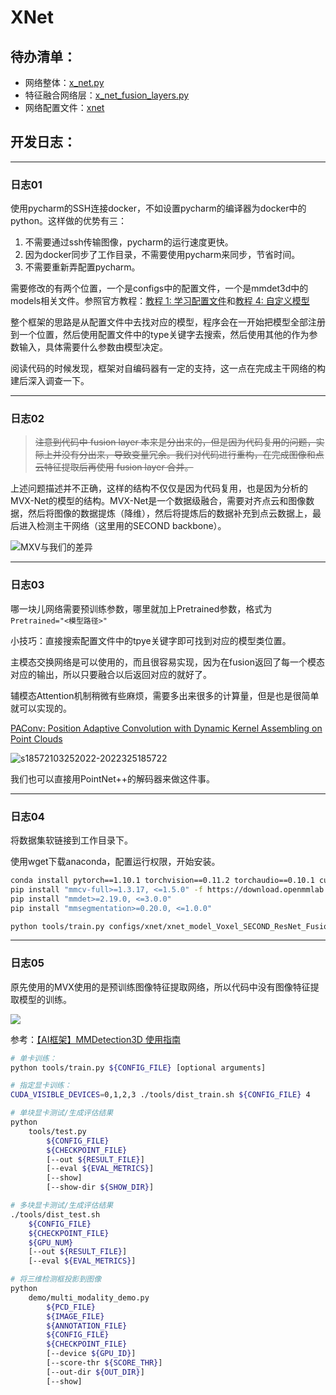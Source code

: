 # XNet

## 待办清单：

- 网络整体：[x_net.py](mmdet3d/models/detectors/x_net.py)
- 特征融合网络层：[x_net_fusion_layers.py](mmdet3d/models/fusion_layers/x_net_fusion_layers.py)
- 网络配置文件：[xnet](configs/xnet)

## 开发日志：

---
### 日志01

使用pycharm的SSH连接docker，不如设置pycharm的编译器为docker中的python。这样做的优势有三：

1. 不需要通过ssh传输图像，pycharm的运行速度更快。
2. 因为docker同步了工作目录，不需要使用pycharm来同步，节省时间。
3. 不需要重新弄配置pycharm。

需要修改的有两个位置，一个是configs中的配置文件，一个是mmdet3d中的models相关文件。参照官方教程：[教程 1: 学习配置文件](https://mmdetection3d.readthedocs.io/zh_CN/latest/tutorials/config.html)和[教程 4: 自定义模型](https://mmdetection3d.readthedocs.io/zh_CN/latest/tutorials/customize_models.html)

整个框架的思路是从配置文件中去找对应的模型，程序会在一开始把模型全部注册到一个位置，然后使用配置文件中的type关键字去搜索，然后使用其他的作为参数输入，具体需要什么参数由模型决定。

阅读代码的时候发现，框架对自编码器有一定的支持，这一点在完成主干网络的构建后深入调查一下。

---
### 日志02

> ~~注意到代码中 fusion layer 本来是分出来的，但是因为代码复用的问题，实际上并没有分出来，导致变量冗余。我们对代码进行重构，在完成图像和点云特征提取后再使用 fusion layer 合并。~~

上述问题描述并不正确，这样的结构不仅仅是因为代码复用，也是因为分析的MVX-Net的模型的结构。MVX-Net是一个数据级融合，需要对齐点云和图像数据，然后将图像的数据提炼（降维），然后将提炼后的数据补充到点云数据上，最后进入检测主干网络（这里用的SECOND backbone）。

![MXV与我们的差异](https://image.discover304.top/blog-img/s16510403242022-202232416516.png)

---
### 日志03

哪一块儿网络需要预训练参数，哪里就加上Pretrained参数，格式为`Pretrained="<模型路径>"`

小技巧：直接搜索配置文件中的tpye关键字即可找到对应的模型类位置。

主模态交换网络是可以使用的，而且很容易实现，因为在fusion返回了每一个模态对应的输出，所以只要融合以后返回对应的就好了。

辅模态Attention机制稍微有些麻烦，需要多出来很多的计算量，但是也是很简单就可以实现的。

[PAConv: Position Adaptive Convolution with Dynamic Kernel Assembling on Point Clouds](https://arxiv.org/pdf/2103.14635.pdf)

![s18572103252022-2022325185722](https://image.discover304.top/blog-img/s18572103252022-2022325185722.png)

我们也可以直接用PointNet++的解码器来做这件事。

---
### 日志04

将数据集软链接到工作目录下。

使用wget下载anaconda，配置运行权限，开始安装。

```bash
conda install pytorch==1.10.1 torchvision==0.11.2 torchaudio==0.10.1 cudatoolkit=11.3 -c pytorch -c conda-forge
pip install "mmcv-full>=1.3.17, <=1.5.0" -f https://download.openmmlab.com/mmcv/dist/cu113/torch1.10.1/index.html
pip install "mmdet>=2.19.0, <=3.0.0"
pip install "mmsegmentation>=0.20.0, <=1.0.0" 

python tools/train.py configs/xnet/xnet_model_Voxel_SECOND_ResNet_Fusion_kitti-3d-car.py
```

---
### 日志05

原先使用的MVX使用的是预训练图像特征提取网络，所以代码中没有图像特征提取模型的训练。

![](https://image.discover304.top/blog-img/s11251303302022-2022330112513.png)

参考：[【AI框架】MMDetection3D 使用指南](https://blog.csdn.net/Discover304/article/details/123658140)

```bash
# 单卡训练：
python tools/train.py ${CONFIG_FILE} [optional arguments]

# 指定显卡训练：
CUDA_VISIBLE_DEVICES=0,1,2,3 ./tools/dist_train.sh ${CONFIG_FILE} 4
```

```bash
# 单块显卡测试/生成评估结果
python 
    tools/test.py 
        ${CONFIG_FILE} 
        ${CHECKPOINT_FILE} 
        [--out ${RESULT_FILE}] 
        [--eval ${EVAL_METRICS}] 
        [--show]
        [--show-dir ${SHOW_DIR}] 

# 多块显卡测试/生成评估结果
./tools/dist_test.sh 
    ${CONFIG_FILE} 
    ${CHECKPOINT_FILE} 
    ${GPU_NUM} 
    [--out ${RESULT_FILE}] 
    [--eval ${EVAL_METRICS}]

# 将三维检测框投影到图像
python 
    demo/multi_modality_demo.py 
        ${PCD_FILE} 
        ${IMAGE_FILE} 
        ${ANNOTATION_FILE} 
        ${CONFIG_FILE} 
        ${CHECKPOINT_FILE} 
        [--device ${GPU_ID}] 
        [--score-thr ${SCORE_THR}] 
        [--out-dir ${OUT_DIR}] 
        [--show]
```